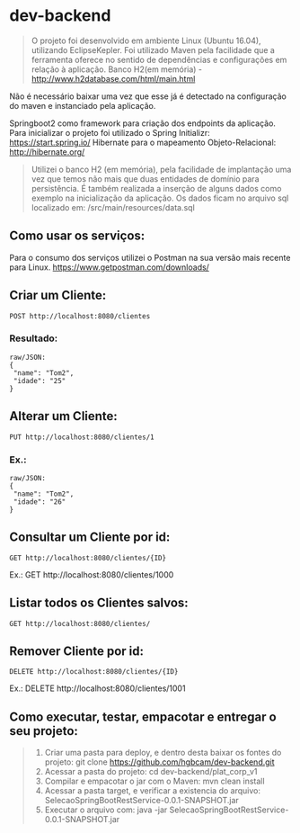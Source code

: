 # dev-backend

> O projeto foi desenvolvido em ambiente Linux (Ubuntu 16.04), utilizando EclipseKepler.
Foi utilizado Maven pela facilidade que a ferramenta oferece no sentido de
dependências e configurações em relação à aplicação.
Banco H2(em memória) - http://www.h2database.com/html/main.html

Não é necessário baixar uma vez que esse já é detectado na configuração do
maven e instanciado pela aplicação.

Springboot2 como framework para criação dos endpoints da aplicação.
Para inicializar o projeto foi utilizado o Spring Initializr: https://start.spring.io/
Hibernate para o mapeamento Objeto-Relacional: http://hibernate.org/

> Utilizei o banco H2 (em memória), pela facilidade de implantação uma vez que
temos não mais que duas entidades de domínio para persistência. É também
realizada a inserção de alguns dados como exemplo na inicialização da
aplicação. Os dados ficam no arquivo sql localizado em:
/src/main/resources/data.sql

## Como usar os serviços:
Para o consumo dos serviços utilizei o Postman na sua versão mais recente para
Linux. https://www.getpostman.com/downloads/

## Criar um Cliente: 
```
POST http://localhost:8080/clientes
```
### Resultado:
```
raw/JSON:
{
 "name": "Tom2",
 "idade": "25"
}
```

## Alterar um Cliente: 
```
PUT http://localhost:8080/clientes/1
```
### Ex.:
```
raw/JSON:
{
 "name": "Tom2",
 "idade": "26"
}
```
## Consultar um Cliente por id: 
```
GET http://localhost:8080/clientes/{ID}
```
Ex.: GET http://localhost:8080/clientes/1000

## Listar todos os Clientes salvos: 
```
GET http://localhost:8080/clientes/
```
## Remover Cliente por id:
```
DELETE http://localhost:8080/clientes/{ID}
```
Ex.: DELETE http://localhost:8080/clientes/1001

## Como executar, testar, empacotar e entregar o seu projeto:

> 1. Criar uma pasta para deploy, e dentro desta baixar os fontes do projeto:
git clone https://github.com/hgbcam/dev-backend.git
> 2. Acessar a pasta do projeto:
cd dev-backend/plat_corp_v1
> 3. Compilar e empacotar o jar com o Maven:
mvn clean install
> 4. Acessar a pasta target, e verificar a existencia do arquivo:
SelecaoSpringBootRestService-0.0.1-SNAPSHOT.jar
> 5. Executar o arquivo com:
java -jar SelecaoSpringBootRestService-0.0.1-SNAPSHOT.jar
